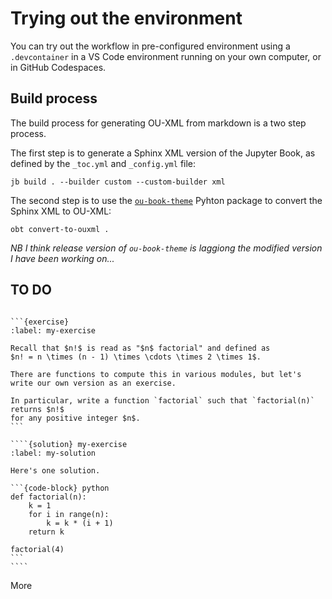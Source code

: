 # Trying out the environment

You can try out the workflow in pre-configured environment using a `.devcontainer` in a VS Code environment running on your own computer, or in GitHub Codespaces.

## Build process

The build process for generating OU-XML from markdown is a two step process.

The first step is to generate a Sphinx XML version of the Jupyter Book, as defined by the `_toc.yml` and `_config.yml` file:

`jb build . --builder custom --custom-builder xml`

The second step is to use the [`ou-book-theme`](https://pypi.org/project/ou-book-theme/) Pyhton package to convert the Sphinx XML to OU-XML:

`obt convert-to-ouxml .`

*NB I think release version of `ou-book-theme` is laggiong the modified version I have been working on...*

## TO DO

`````text

```{exercise}
:label: my-exercise

Recall that $n!$ is read as "$n$ factorial" and defined as
$n! = n \times (n - 1) \times \cdots \times 2 \times 1$.

There are functions to compute this in various modules, but let's
write our own version as an exercise.

In particular, write a function `factorial` such that `factorial(n)` returns $n!$
for any positive integer $n$.
```

````{solution} my-exercise
:label: my-solution

Here's one solution.

```{code-block} python
def factorial(n):
    k = 1
    for i in range(n):
        k = k * (i + 1)
    return k

factorial(4)
```
````

`````

More